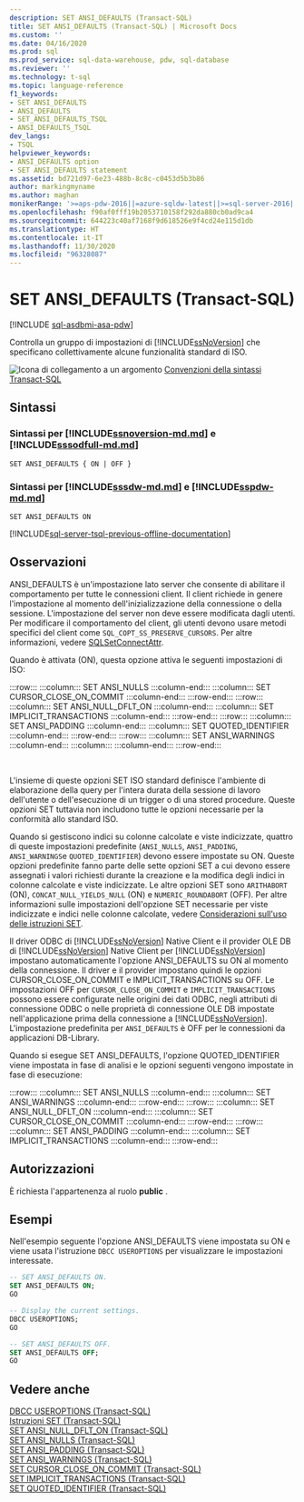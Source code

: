 ```yaml
---
description: SET ANSI_DEFAULTS (Transact-SQL)
title: SET ANSI_DEFAULTS (Transact-SQL) | Microsoft Docs
ms.custom: ''
ms.date: 04/16/2020
ms.prod: sql
ms.prod_service: sql-data-warehouse, pdw, sql-database
ms.reviewer: ''
ms.technology: t-sql
ms.topic: language-reference
f1_keywords:
- SET ANSI_DEFAULTS
- ANSI_DEFAULTS
- SET_ANSI_DEFAULTS_TSQL
- ANSI_DEFAULTS_TSQL
dev_langs:
- TSQL
helpviewer_keywords:
- ANSI_DEFAULTS option
- SET ANSI_DEFAULTS statement
ms.assetid: bd721d97-6e23-488b-8c8c-c0453d5b3b86
author: markingmyname
ms.author: maghan
monikerRange: '>=aps-pdw-2016||=azure-sqldw-latest||>=sql-server-2016||=sqlallproducts-allversions||>=sql-server-linux-2017||=azuresqldb-mi-current'
ms.openlocfilehash: f90af0fff19b2053710158f292da880cb0ad9ca4
ms.sourcegitcommit: 644223c40af7168f9d618526e9f4cd24e115d1db
ms.translationtype: HT
ms.contentlocale: it-IT
ms.lasthandoff: 11/30/2020
ms.locfileid: "96328087"
---
```

# <a name="set-ansi_defaults-transact-sql"></a>SET ANSI_DEFAULTS (Transact-SQL)
[!INCLUDE [sql-asdbmi-asa-pdw](../../includes/applies-to-version/sql-asdbmi-asa-pdw.md)]

  Controlla un gruppo di impostazioni di [!INCLUDE[ssNoVersion](../../includes/ssnoversion-md.md)] che specificano collettivamente alcune funzionalità standard di ISO.  
  
 ![Icona di collegamento a un argomento](../../database-engine/configure-windows/media/topic-link.gif "Icona di collegamento a un argomento") [Convenzioni della sintassi Transact-SQL](../../t-sql/language-elements/transact-sql-syntax-conventions-transact-sql.md)  

## <a name="syntax"></a>Sintassi

### <a name="syntax-for-ssnoversion-mdmd-and-sssodfull-mdmd"></a>Sintassi per [!INCLUDE[ssnoversion-md.md](../../includes/ssnoversion-md.md)] e [!INCLUDE[sssodfull-md.md](../../includes/sssodfull-md.md)]
```syntaxsql
SET ANSI_DEFAULTS { ON | OFF }
```

### <a name="syntax-for-sssdw-mdmd-and-sspdw-mdmd"></a>Sintassi per [!INCLUDE[sssdw-md.md](../../includes/sssdw-md.md)] e [!INCLUDE[sspdw-md.md](../../includes/sspdw-md.md)]
```syntaxsql
SET ANSI_DEFAULTS ON
```

[!INCLUDE[sql-server-tsql-previous-offline-documentation](../../includes/sql-server-tsql-previous-offline-documentation.md)]

## <a name="remarks"></a>Osservazioni
ANSI_DEFAULTS è un'impostazione lato server che consente di abilitare il comportamento per tutte le connessioni client. Il client richiede in genere l'impostazione al momento dell'inizializzazione della connessione o della sessione. L'impostazione del server non deve essere modificata dagli utenti.   
Per modificare il comportamento del client, gli utenti devono usare metodi specifici del client come `SQL_COPT_SS_PRESERVE_CURSORS`. Per altre informazioni, vedere [SQLSetConnectAttr](../../relational-databases/native-client-odbc-api/sqlsetconnectattr.md).
  
Quando è attivata (ON), questa opzione attiva le seguenti impostazioni di ISO:  
  
:::row:::
    :::column:::
        SET ANSI_NULLS
    :::column-end:::
    :::column:::
        SET CURSOR_CLOSE_ON_COMMIT
    :::column-end:::
:::row-end:::
:::row:::
    :::column:::
        SET ANSI_NULL_DFLT_ON
    :::column-end:::
    :::column:::
        SET IMPLICIT_TRANSACTIONS
    :::column-end:::
:::row-end:::
:::row:::
    :::column:::
        SET ANSI_PADDING
    :::column-end:::
    :::column:::
        SET QUOTED_IDENTIFIER
    :::column-end:::
:::row-end:::
:::row:::
    :::column:::
        SET ANSI_WARNINGS
    :::column-end:::
    :::column:::
    :::column-end:::
:::row-end:::

&nbsp;

L'insieme di queste opzioni SET ISO standard definisce l'ambiente di elaborazione della query per l'intera durata della sessione di lavoro dell'utente o dell'esecuzione di un trigger o di una stored procedure. Queste opzioni SET tuttavia non includono tutte le opzioni necessarie per la conformità allo standard ISO.  
  
Quando si gestiscono indici su colonne calcolate e viste indicizzate, quattro di queste impostazioni predefinite (`ANSI_NULLS`, `ANSI_PADDING`, `ANSI_WARNINGS`e `QUOTED_IDENTIFIER`) devono essere impostate su ON. Queste opzioni predefinite fanno parte delle sette opzioni SET a cui devono essere assegnati i valori richiesti durante la creazione e la modifica degli indici in colonne calcolate e viste indicizzate. Le altre opzioni SET sono `ARITHABORT` (ON), `CONCAT_NULL_YIELDS_NULL` (ON) e `NUMERIC_ROUNDABORT` (OFF). Per altre informazioni sulle impostazioni dell'opzione SET necessarie per viste indicizzate e indici nelle colonne calcolate, vedere [Considerazioni sull'uso delle istruzioni SET](../../t-sql/statements/set-statements-transact-sql.md#considerations-when-you-use-the-set-statements).  
  
Il driver ODBC di [!INCLUDE[ssNoVersion](../../includes/ssnoversion-md.md)] Native Client e il provider OLE DB di [!INCLUDE[ssNoVersion](../../includes/ssnoversion-md.md)] Native Client per [!INCLUDE[ssNoVersion](../../includes/ssnoversion-md.md)] impostano automaticamente l'opzione ANSI_DEFAULTS su ON al momento della connessione. Il driver e il provider impostano quindi le opzioni CURSOR_CLOSE_ON_COMMIT e IMPLICIT_TRANSACTIONS su OFF. Le impostazioni OFF per `CURSOR_CLOSE_ON_COMMIT` e `IMPLICIT_TRANSACTIONS` possono essere configurate nelle origini dei dati ODBC, negli attributi di connessione ODBC o nelle proprietà di connessione OLE DB impostate nell'applicazione prima della connessione a [!INCLUDE[ssNoVersion](../../includes/ssnoversion-md.md)]. L'impostazione predefinita per `ANSI_DEFAULTS` è OFF per le connessioni da applicazioni DB-Library.  
  
Quando si esegue SET ANSI_DEFAULTS, l'opzione QUOTED_IDENTIFIER viene impostata in fase di analisi e le opzioni seguenti vengono impostate in fase di esecuzione:  
  
:::row:::
    :::column:::
        SET ANSI_NULLS
    :::column-end:::
    :::column:::
        SET ANSI_WARNINGS
    :::column-end:::
:::row-end:::
:::row:::
    :::column:::
        SET ANSI_NULL_DFLT_ON
    :::column-end:::
    :::column:::
        SET CURSOR_CLOSE_ON_COMMIT
    :::column-end:::
:::row-end:::
:::row:::
    :::column:::
        SET ANSI_PADDING
    :::column-end:::
    :::column:::
        SET IMPLICIT_TRANSACTIONS
    :::column-end:::
:::row-end:::

## <a name="permissions"></a>Autorizzazioni  
È richiesta l'appartenenza al ruolo **public** .  
  
## <a name="examples"></a>Esempi  
Nell'esempio seguente l'opzione ANSI_DEFAULTS viene impostata su ON e viene usata l'istruzione `DBCC USEROPTIONS` per visualizzare le impostazioni interessate.  
  
```sql  
-- SET ANSI_DEFAULTS ON.  
SET ANSI_DEFAULTS ON;  
GO  

-- Display the current settings.  
DBCC USEROPTIONS;  
GO 

-- SET ANSI_DEFAULTS OFF.  
SET ANSI_DEFAULTS OFF;  
GO  
```  
  
## <a name="see-also"></a>Vedere anche  
 [DBCC USEROPTIONS &#40;Transact-SQL&#41;](../../t-sql/database-console-commands/dbcc-useroptions-transact-sql.md)   
 [Istruzioni SET &#40;Transact-SQL&#41;](../../t-sql/statements/set-statements-transact-sql.md)   
 [SET ANSI_NULL_DFLT_ON &#40;Transact-SQL&#41;](../../t-sql/statements/set-ansi-null-dflt-on-transact-sql.md)   
 [SET ANSI_NULLS &#40;Transact-SQL&#41;](../../t-sql/statements/set-ansi-nulls-transact-sql.md)   
 [SET ANSI_PADDING &#40;Transact-SQL&#41;](../../t-sql/statements/set-ansi-padding-transact-sql.md)   
 [SET ANSI_WARNINGS &#40;Transact-SQL&#41;](../../t-sql/statements/set-ansi-warnings-transact-sql.md)   
 [SET CURSOR_CLOSE_ON_COMMIT &#40;Transact-SQL&#41;](../../t-sql/statements/set-cursor-close-on-commit-transact-sql.md)   
 [SET IMPLICIT_TRANSACTIONS &#40;Transact-SQL&#41;](../../t-sql/statements/set-implicit-transactions-transact-sql.md)   
 [SET QUOTED_IDENTIFIER &#40;Transact-SQL&#41;](../../t-sql/statements/set-quoted-identifier-transact-sql.md)  
  
  

